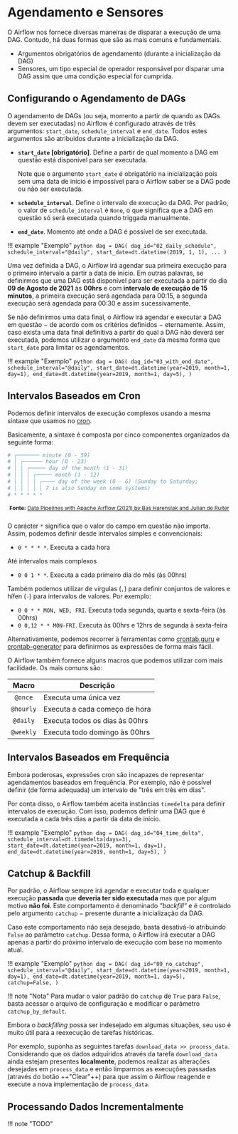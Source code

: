 # Agendamento e Sensores
O Airflow nos fornece diversas maneiras de disparar a execução de uma DAG. Contudo, há duas formas que são as mais comuns e fundamentais.

- Argumentos obrigatórios de agendamento (durante a inicialização da DAG)
- Sensores, um tipo especial de operador responsável por disparar uma DAG assim que uma condição especial for cumprida.

## Configurando o Agendamento de DAGs
O agendamento de DAGs (ou seja, momento a partir de quando as DAGs devem ser executadas) no Airflow é configurado através de três argumentos: `start_date`, `schedule_interval` e `end_date`. Todos estes argumentos são atribuidos durante a inicialização da DAG.


- **`start_date` [obrigatório]**. Define a partir de qual momento a DAG em questão está disponível para ser executada.

    Note que o argumento `start_date` é obrigatório na inicialização pois sem uma data de início é impossível para o Airflow saber se a DAG pode ou não ser executada.

- **`schedule_interval`**. Define o intervalo de execução da DAG. Por padrão, o valor de `schedule_interval` é `None`, o que significa que a DAG em questão só será executada quando triggada manualmente.
- **`end_date`**. Momento até onde a DAG é possível de ser executada.

!!! example "Exemplo"
    ```python
    dag = DAG(
        dag_id="02_daily_schedule",
        schedule_interval="@daily",
        start_date=dt.datetime(2019, 1, 1),
        ...
    )
    ```

Uma vez definida a DAG, o Airflow irá agendar sua primeira execução para o primeiro intervalo a partir a data de início. Em outras palavras, se definirmos que uma DAG está disponível para ser executada a partir do dia **09 de Agosto de 2021** às **00hrs** e com **intervalo de execução de 15 minutos**, a primeira execução será agendada para 00:15, a segunda execução será agendada para 00:30 e assim sucessivamente.

Se não definirmos uma data final, o Airflow irá agendar e executar a DAG em questão $-$ de acordo com os critérios definidos $-$ eternamente. Assim, caso exista uma data final definitiva a partir do qual a DAG não deverá ser executada, podemos utilizar o argumento `end_date` da mesma forma que `start_date` para limitar os agendamentos.

!!! example "Exemplo"
    ```python
    dag = DAG(
        dag_id="03_with_end_date",
        schedule_interval="@daily",
        start_date=dt.datetime(year=2019, month=1, day=1),
        end_date=dt.datetime(year=2019, month=1, day=5),
    )
    ```

## Intervalos Baseados em Cron

Podemos definir intervalos de execução complexos usando a mesma sintaxe que usamos no [cron](https://cron-job.org/en/).

Basicamente, a sintaxe é composta por cinco componentes organizados da seguinte forma:

```bash
# ┌─────── minute (0 - 59)
# │ ┌────── hour (0 - 23)
# │ │ ┌───── day of the month (1 - 31)
# │ │ │ ┌───── month (1 - 12)
# │ │ │ │ ┌──── day of the week (0 - 6) (Sunday to Saturday;
# │ │ │ │ │	7 is also Sunday on some systems)
# * * * * *
```
<p style="text-align: center; font-size: 0.75rem; margin-bottom: 1.5rem;">
    <b>Fonte:</b> <a target="_blank" href="https://www.amazon.com.br/Data-Pipelines-Apache-Airflow-Harenslak/dp/1617296902">Data Pipelines with Apache Airflow (2021) by Bas    Harenslak and Julian de Ruiter</a>
</p>

O carácter `*` significa que o valor do campo em questão não importa. Assim, podemos definir desde intervalos simples e convencionais:

- `0 * * * *`. Executa a cada hora

Até intervalos mais complexos

- `0 0 1 * *`. Executa a cada primeiro dia do mês (às 00hrs)

Também podemos utilizar de vírgulas (`,`) para definir conjuntos de valores e hífen (`-`) para intervalos de valores. Por exemplo:

- `0 0 * * MON, WED, FRI`. Executa toda segunda, quarta e sexta-feira (às 00hrs)
- `0 0,12 * * MON-FRI`. Executa às 00hrs e 12hrs de segunda à sexta-feira

Alternativamente, podemos recorrer à ferramentas como [crontab.guru](https://crontab.guru/) e [crontab-generator](https://crontab-generator.org/) para definirmos as expressões de forma mais fácil.

O Airflow também fornece alguns macros que podemos utilizar com mais facilidade. Os mais comuns são:

|   Macro   | Descrição                      |
|:---------:|--------------------------------|
| `@once`   | Executa uma única vez          |
| `@hourly` | Executa a cada começo de hora  |
| `@daily`  | Executa todos os dias às 00hrs |
| `@weekly` | Executa todo domingo às 00hrs  |

## Intervalos Baseados em Frequência

Embora poderosas, expressões cron são incapazes de representar agendamentos baseados em frequência. Por exemplo, não é possível definir (de forma adequada) um intervalo de "três em três em dias".

Por conta disso, o Airflow também aceita instâncias `timedelta` para definir intervalos de execução. Com isso, podemos definir uma DAG que é executada a cada três dias a partir da data de início.

!!! example "Exemplo"
    ```python
    dag = DAG(
        dag_id="04_time_delta",
        schedule_interval=dt.timedelta(days=3),
        start_date=dt.datetime(year=2019, month=1, day=1),
        end_date=dt.datetime(year=2019, month=1, day=5),
    )
    ```

## Catchup & Backfill

Por padrão, o Airflow sempre irá agendar e executar toda e qualquer execução **passada** que **deveria ter sido executada** mas que por algum motivo **não foi**. Este comportamento é denominado *"backfill"* e é controlado pelo argumento `catchup` $-$ presente durante a inicialização da DAG.

Caso este comportamento não seja desejado, basta desativá-lo atribuindo `False` ao parâmetro `catchup`. Dessa forma, o Airflow irá executar a DAG apenas a partir do próximo intervalo de execução com base no momento atual.

!!! example "Exemplo"
    ```python
    dag = DAG(
        dag_id="09_no_catchup",
        schedule_interval="@daily",
        start_date=dt.datetime(year=2019, month=1, day=1),
        end_date=dt.datetime(year=2019, month=1, day=5),
        catchup=False,
    )
    ```

!!! note "Nota"
     Para mudar o valor padrão do `catchup` de `True` para `False`, basta acessar o arquivo de configuração e modificar o parâmetro `catchup_by_default`.

Embora o *backfilling* possa ser indesejado em algumas situações, seu uso é muito útil para a reexecução de tarefas históricas.

Por exemplo, suponha as seguintes tarefas `download_data >> process_data`. Considerando que os dados adquiridos através da tarefa `download_data` ainda estejam presentes **localmente**, podemos realizar as alterações desejadas em `process_data` e então limparmos as execuções passadas (através do botão ++"Clear"++) para que assim o Airflow reagende e execute a nova implementação de `process_data`.

## Processando Dados Incrementalmente

!!! note "TODO"